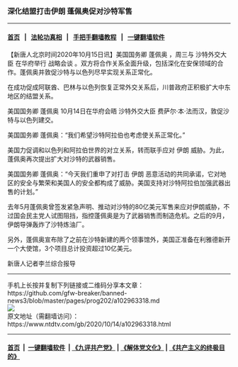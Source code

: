### 深化结盟打击伊朗 蓬佩奥促对沙特军售
------------------------

#### [首页](https://github.com/gfw-breaker/banned-news3/blob/master/README.md) &nbsp;&nbsp;|&nbsp;&nbsp; [法轮功真相](https://github.com/begood0513/basic/blob/master/README.md)  &nbsp;&nbsp;|&nbsp;&nbsp; [手把手翻墙教程](https://github.com/gfw-breaker/guides/wiki)  &nbsp;&nbsp;|&nbsp;&nbsp; [一键翻墙软件](https://github.com/gfw-breaker/nogfw/blob/master/README.md)  



<div><div class="post_content" itemprop="articleBody">
 <p>
  【新唐人北京时间2020年10月15日讯】美国国务卿
  <ok href="https://www.ntdtv.com/gb/蓬佩奥.htm">
   蓬佩奥
  </ok>
  ，周三与
  <ok href="https://www.ntdtv.com/gb/沙特外交大臣.htm">
   沙特外交大臣
  </ok>
  在华府举行
  <ok href="https://www.ntdtv.com/gb/战略会谈.htm">
   战略会谈
  </ok>
  。双方将合作关系全面升级，包括深化在安保领域的合作。蓬佩奥并敦促沙特与以色列尽早实现关系正常化。
 </p>
 <p>
  在成功促成阿联酋、巴林与以色列恢复正常外交关系后，川普政府正积极扩大中东地区的结盟关系。
 </p>
 <p>
  美国国务卿
  <ok href="https://www.ntdtv.com/gb/蓬佩奥.htm">
   蓬佩奥
  </ok>
  10月14日在华府会晤
  <ok href="https://www.ntdtv.com/gb/沙特外交大臣.htm">
   沙特外交大臣
  </ok>
  费萨尔·本·法而汉，敦促沙特与以色列建交。
 </p>
 <p>
  美国国务卿 蓬佩奥：“我们希望沙特阿拉伯也考虑使关系正常化。”
 </p>
 <p>
  美国力促调和以色列和阿拉伯世界的对立关系，转而联手应对
  <ok href="https://www.ntdtv.com/gb/伊朗.htm">
   伊朗
  </ok>
  威胁。为此，蓬佩奥再次提出扩大对沙特的武器销售。
 </p>
 <p>
  美国国务卿 蓬佩奥：“今天我们重申了对打击
  <ok href="https://www.ntdtv.com/gb/伊朗.htm">
   伊朗
  </ok>
  恶意活动的共同承诺，它对地区的安全与繁荣和美国人的安全都构成了威胁。美国支持对沙特阿拉伯加强武器出售的计划。”
 </p>
 <p>
  去年5月蓬佩奥曾签发紧急声明、推动对沙特的80亿美元军售来应对伊朗威胁，不过国会民主党人试图阻挡，指控蓬佩奥是为了武器销售而制造危机。之后的9月，伊朗导弹轰炸了沙特炼油厂。
 </p>
 <p>
  另外，蓬佩奥宣布除了之前在沙特新建的两个领事馆外，美国正准备在利雅德新开一个大使馆，3个项目总计投资超过10亿美元。
 </p>
 <p>
  新唐人记者李兰综合报导
 </p>
 <div class="single_ad">
 </div>
</div>
</div>
<hr/>
手机上长按并复制下列链接或二维码分享本文章：<br/>
https://github.com/gfw-breaker/banned-news3/blob/master/pages/prog202/a102963318.md <br/>
<a href='https://github.com/gfw-breaker/banned-news3/blob/master/pages/prog202/a102963318.md'><img src='https://github.com/gfw-breaker/banned-news3/blob/master/pages/prog202/a102963318.md.png'/></a> <br/>
原文地址（需翻墙访问）：https://www.ntdtv.com/gb/2020/10/14/a102963318.html


------------------------
#### [首页](https://github.com/gfw-breaker/banned-news3/blob/master/README.md) &nbsp;|&nbsp; [一键翻墙软件](https://github.com/gfw-breaker/nogfw/blob/master/README.md) &nbsp;| [《九评共产党》](https://github.com/gfw-breaker/9ping.md/blob/master/README.md#九评之一评共产党是什么) | [《解体党文化》](https://github.com/gfw-breaker/jtdwh.md/blob/master/README.md) | [《共产主义的终极目的》](https://github.com/gfw-breaker/gczydzjmd.md/blob/master/README.md)


<img src='http://gfw-breaker.win/banned-news3/pages/prog202/a102963318.md' width='0px' height='0px'/>